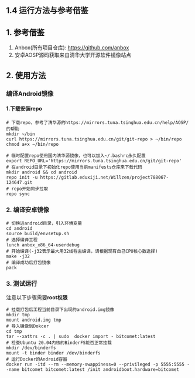 ## 1.4 运行方法与参考借鉴

## 1. 参考借鉴
1. Anbox(所有项目仓库): https://github.com/anbox
2. 安卓AOSP源码获取来自清华大学开源软件镜像站点

## 2. 使用方法  
### 编译Android镜像
#### 1.下载安装repo
```shell
# 下载repo，参考了清华源的https://mirrors.tuna.tsinghua.edu.cn/help/AOSP/的帮助
mkdir ~/bin
curl https://mirrors.tuna.tsinghua.edu.cn/git/git-repo > ~/bin/repo
chmod a+x ~/bin/repo

# 临时配置repo使用国内清华源镜像，也可以加入~/.bashrc永久配置
export REPO_URL='https://mirrors.tuna.tsinghua.edu.cn/git/git-repo'
# 在android目录下初始化repo使用当前manifests仓库来下载代码
mkdir android && cd android
repo init -u https://gitlab.eduxiji.net/Willzen/project788067-124647.git
# repo开始同步拉取
repo sync
```
### 2. 编译安卓镜像
```shell
# 切换进android目录，引入环境变量
cd android
source build/envsetup.sh
# 选择编译工程
lunch anbox_x86_64-userdebug
# 开始编译(-j32表示最大用32线程去编译，请根据现有自己CPU核心数选择)
make -j32
# 编译成功后打包镜像
pack
```

### 3. 测试运行

注意以下步骤需要**root权限**

```shell
# 挂载打包后工程当前目录下出现的android.img镜像
mkdir tmp
mount android.img tmp
# 导入镜像到Dokcer
cd tmp
tar --xattrs -c . | sudo  docker import - bitcomet:latest
# 检查Ubuntu 20.04内核的BinderFS能否正常挂载
mkdir /dev/binderfs
mount -t binder binder /dev/binderfs
# 运行Docker的Android容器
docker run -itd --rm --memory-swappiness=0 --privileged -p 5555:5555 --name bitcomet bitcomet:latest /init androidboot.hardware=bitcomet
```
